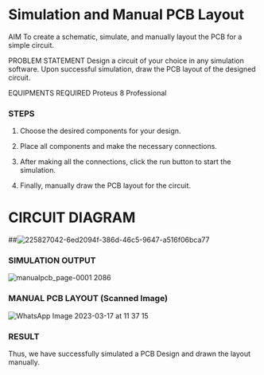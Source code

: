 # Simulation and Manual PCB Layout

AIM
To create a schematic, simulate, and manually layout the PCB for a simple circuit.

PROBLEM STATEMENT
Design a circuit of your choice in any simulation software. Upon successful simulation, draw the PCB layout of the designed circuit.

EQUIPMENTS REQUIRED
Proteus 8 Professional
### STEPS
1) Choose the desired components for your design.

2) Place all components and make the necessary connections.

3) After making all the connections, click the run button to start the simulation.

4) Finally, manually draw the PCB layout for the circuit.


# CIRCUIT DIAGRAM
##![225827042-6ed2094f-386d-46c5-9647-a516f06bca77](https://user-images.githubusercontent.com/69795479/225827434-4912a3dd-23af-489a-b7ac-a7ca2caf0ba8.png)


### SIMULATION OUTPUT
![manualpcb_page-0001 2086](https://user-images.githubusercontent.com/69795479/225825968-6b28bba6-01b9-42c9-b9a7-9b7d785dfe10.jpg)

### MANUAL PCB LAYOUT (Scanned Image)
![WhatsApp Image 2023-03-17 at 11 37 15](https://user-images.githubusercontent.com/69795479/225826147-7ce0a03c-99f4-4ee8-885d-a3cf6983090d.jpg)


### RESULT
Thus, we have successfully simulated a PCB Design and drawn the layout manually.
